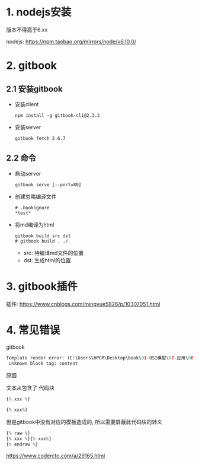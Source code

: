 # 1. nodejs安装

版本不得高于6.xx

nodejs: https://npm.taobao.org/mirrors/node/v6.10.0/ 

# 2. gitbook

## 2.1 安装gitbook

* 安装client

  ```shell
  npm install -g gitbook-cli@2.3.2
  ```

* 安装server

  ```shell
  gitbook fetch 2.6.7
  ```

## 2.2 命令

* 启动server

  ```shell
  gitbook serve [--port=80]
  ```

* 创建忽略编译文件

  ```shell
  # .bookignore
  *test*
  ```

* 将md编译为html

  ```shell
  gitbook build src dst
  # gitbook build . ./
  ```

  * src: 待编译md文件的位置
  * dst: 生成html的位置

# 3. gitbook插件

插件:  https://www.cnblogs.com/mingyue5826/p/10307051.html

# 4. 常见错误

gitbook 

```python
Template render error: (C:\Users\HPCM\Desktop\book\01-OSI模型\07-应用\08-WSGI协议.md) [Line 333, Column 29]
 unknown block tag: content
```

原因

文本从包含了 代码块

```python
{% xxx %}

{% xxx%}
```

但是gitbook中没有对应的模板造成的, 所以需要屏蔽此代码块的转义

```python
{% raw %}
{% xxx %}{% xxx%}
{% endraw %}
```

https://www.codercto.com/a/29165.html